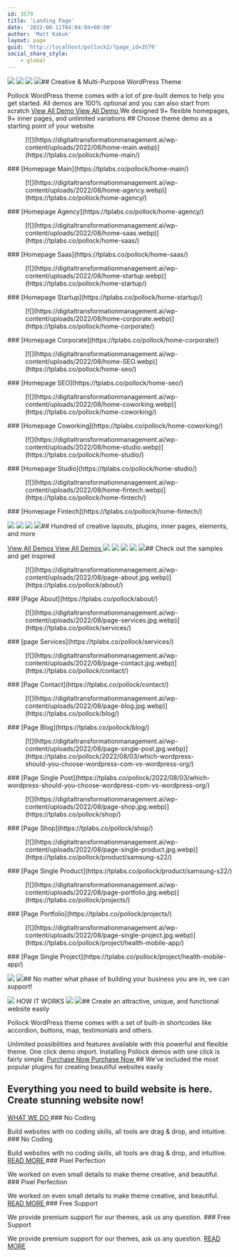 ```yaml
---
id: 3579
title: 'Landing Page'
date: '2022-08-11T04:04:04+00:00'
author: 'Matt Kakuk'
layout: page
guid: 'http://localhost/pollock2/?page_id=3579'
social_share_style:
    - global
---
```


![](https://digitaltransformationmanagement.ai/wp-content/uploads/2022/08/demo-img1.webp) ![](https://digitaltransformationmanagement.ai/wp-content/uploads/2022/08/demo-img2.webp) ![](https://digitaltransformationmanagement.ai/wp-content/uploads/2022/08/triangle-1-1.svg) ![](https://digitaltransformationmanagement.ai/wp-content/uploads/2022/08/triangle-1-1.svg)## Creative &amp; Multi-Purpose WordPress Theme

 Pollock WordPress theme comes with a lot of pre-built demos to help you get started. All demos are 100% optional and you can also start from scratch [ View All Demo View All Demo ](#demo) We designed 9+ flexible homepages, 9+ inner pages, and unlimited variations ## Choose theme demo as a starting point of your website

 <figure>[![](https://digitaltransformationmanagement.ai/wp-content/uploads/2022/08/home-main.webp)](https://tplabs.co/pollock/home-main/)</figure>### [Homepage Main](https://tplabs.co/pollock/home-main/)

 <figure>[![](https://digitaltransformationmanagement.ai/wp-content/uploads/2022/08/home-agency.webp)](https://tplabs.co/pollock/home-agency/)</figure>### [Homepage Agency](https://tplabs.co/pollock/home-agency/)

 <figure>[![](https://digitaltransformationmanagement.ai/wp-content/uploads/2022/08/home-saas.webp)](https://tplabs.co/pollock/home-saas/)</figure>### [Homepage Saas](https://tplabs.co/pollock/home-saas/)

 <figure>[![](https://digitaltransformationmanagement.ai/wp-content/uploads/2022/08/home-startup.webp)](https://tplabs.co/pollock/home-startup/)</figure>### [Homepage Startup](https://tplabs.co/pollock/home-startup/)

 <figure>[![](https://digitaltransformationmanagement.ai/wp-content/uploads/2022/08/home-corporate.webp)](https://tplabs.co/pollock/home-corporate/)</figure>### [Homepage Corporate](https://tplabs.co/pollock/home-corporate/)

 <figure>[![](https://digitaltransformationmanagement.ai/wp-content/uploads/2022/08/home-SEO.webp)](https://tplabs.co/pollock/home-seo/)</figure>### [Homepage SEO](https://tplabs.co/pollock/home-seo/)

 <figure>[![](https://digitaltransformationmanagement.ai/wp-content/uploads/2022/08/home-coworking.webp)](https://tplabs.co/pollock/home-coworking/)</figure>### [Homepage Coworking](https://tplabs.co/pollock/home-coworking/)

 <figure>[![](https://digitaltransformationmanagement.ai/wp-content/uploads/2022/08/home-studio.webp)](https://tplabs.co/pollock/home-studio/)</figure>### [Homepage Studio](https://tplabs.co/pollock/home-studio/)

 <figure>[![](https://digitaltransformationmanagement.ai/wp-content/uploads/2022/08/home-fintech.webp)](https://tplabs.co/pollock/home-fintech/)</figure>### [Homepage Fintech](https://tplabs.co/pollock/home-fintech/)

 ![](https://digitaltransformationmanagement.ai/wp-content/uploads/2022/08/demo-img3.webp) ![](https://digitaltransformationmanagement.ai/wp-content/uploads/2022/08/demo-img4.webp) ![](https://digitaltransformationmanagement.ai/wp-content/uploads/2022/08/demo-img5.webp) ![](https://digitaltransformationmanagement.ai/wp-content/uploads/2022/08/demo-img6.webp)## Hundred of creative layouts, plugins, inner pages, elements, and more

 [ View All Demos View All Demos ](#demo) ![](https://digitaltransformationmanagement.ai/wp-content/uploads/2022/09/elementor.svg) ![](https://digitaltransformationmanagement.ai/wp-content/uploads/2022/09/wordpress-1.svg) ![](https://digitaltransformationmanagement.ai/wp-content/uploads/2022/09/woocommerce.svg) ![](https://digitaltransformationmanagement.ai/wp-content/uploads/2022/09/shopengine.svg) ![](https://digitaltransformationmanagement.ai/wp-content/uploads/2022/09/metform.svg)## Check out the samples and get inspired

 <figure>[![](https://digitaltransformationmanagement.ai/wp-content/uploads/2022/08/page-about.jpg.webp)](https://tplabs.co/pollock/about/)</figure>### [Page About](https://tplabs.co/pollock/about/)

 <figure>[![](https://digitaltransformationmanagement.ai/wp-content/uploads/2022/08/page-services.jpg.webp)](https://tplabs.co/pollock/services/)</figure>### [page Services](https://tplabs.co/pollock/services/)

 <figure>[![](https://digitaltransformationmanagement.ai/wp-content/uploads/2022/08/page-contact.jpg.webp)](https://tplabs.co/pollock/contact/)</figure>### [Page Contact](https://tplabs.co/pollock/contact/)

 <figure>[![](https://digitaltransformationmanagement.ai/wp-content/uploads/2022/08/page-blog.jpg.webp)](https://tplabs.co/pollock/blog/)</figure>### [Page Blog](https://tplabs.co/pollock/blog/)

 <figure>[![](https://digitaltransformationmanagement.ai/wp-content/uploads/2022/08/page-single-post.jpg.webp)](https://tplabs.co/pollock/2022/08/03/which-wordpress-should-you-choose-wordpress-com-vs-wordpress-org/)</figure>### [Page Single Post](https://tplabs.co/pollock/2022/08/03/which-wordpress-should-you-choose-wordpress-com-vs-wordpress-org/)

 <figure>[![](https://digitaltransformationmanagement.ai/wp-content/uploads/2022/08/page-shop.jpg.webp)](https://tplabs.co/pollock/shop/)</figure>### [Page Shop](https://tplabs.co/pollock/shop/)

 <figure>[![](https://digitaltransformationmanagement.ai/wp-content/uploads/2022/08/page-single-product.jpg.webp)](https://tplabs.co/pollock/product/samsung-s22/)</figure>### [Page Single Product](https://tplabs.co/pollock/product/samsung-s22/)

 <figure>[![](https://digitaltransformationmanagement.ai/wp-content/uploads/2022/08/page-portfolio.jpg.webp)](https://tplabs.co/pollock/projects/)</figure>### [Page Portfolio](https://tplabs.co/pollock/projects/)

 <figure>[![](https://digitaltransformationmanagement.ai/wp-content/uploads/2022/08/page-single-project.jpg.webp)](https://tplabs.co/pollock/project/health-mobile-app/)</figure>### [Page Single Project](https://tplabs.co/pollock/project/health-mobile-app/)

 ![](https://digitaltransformationmanagement.ai/wp-content/uploads/2022/08/Rectangle2.svg) ![](https://digitaltransformationmanagement.ai/wp-content/uploads/2022/08/triangle.svg)## No matter what phase of building your business you are in, we can support!

 ![](https://digitaltransformationmanagement.ai/wp-content/uploads/2022/08/landing-img1.webp) [ ](https://www.youtube.com/watch?v=nEntUzCFXv4) HOW IT WORKS ![](https://digitaltransformationmanagement.ai/wp-content/uploads/2022/08/landing-img2.webp) ![](https://digitaltransformationmanagement.ai/wp-content/uploads/2022/08/landing-img3.webp)## Create an attractive, unique, and functional website easily

 Pollock WordPress theme comes with a set of built-in shortcodes like accordion, buttons, map, testimonials and others.  
  
Unlimited possibilities and features available with this powerful and flexible theme. One click demo import. Installing Pollock demos with one click is fairly simple. [ Purchase Now Purchase Now ](https://themeforest.net/item/pollock-creative-multipurpose-wordpress-theme/39353782)## We’ve included the most popular plugins for creating beautiful websites easily

## Everything you need to build website is here. Create stunning website now!

 [ WHAT WE DO ](https://tplabs.co/pollock/#whatwedo)### No Coding

Build websites with no coding skills, all tools are drag &amp; drop, and intuitive. ### No Coding

Build websites with no coding skills, all tools are drag &amp; drop, and intuitive. [ READ MORE ](https://tplabs.co/pollock/#whatwedo)### Pixel Perfection

We worked on even small details to make theme creative, and beautiful. ### Pixel Perfection

We worked on even small details to make theme creative, and beautiful. [ READ MORE ](https://tplabs.co/pollock/#whatwedo)### Free Support

We provide premium support for our themes, ask us any question. ### Free Support

We provide premium support for our themes, ask us any question. [ READ MORE ](https://tplabs.co/pollock/#whatwedo)